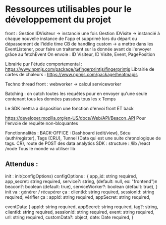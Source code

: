 # Ressources utilisables pour le développement du projet

front : 
    Gestion IDVisiteur -> instancié une fois
    Gestion IDVisite -> instancié à chaque nouvelle instance de l'app et supprimé lors du départ ou dépassement de l'iddle time
    CB de handling custom -> a mettre dans les EventListener, pour faire un traitement sur la donnée avant de l'envoyer grâce au fetchEvent
    On envoie : ID Visiteur, ID Visite, Event, PagePosition


Librairie pur l'étude comportemental : https://www.npmjs.com/package/@fingerprintjs/fingerprintjs
Librairie de cartes de chaleurs : https://www.npmjs.com/package/heatmapjs

Techno thread front :
    webworker -> calcul
    serviceworker

Batching : on catch toutes les requêtes pour en envoyer qu'une seule contenant tous les données passées tous les x Temps


Le SDK mettra a disposition une fonction d'envoi front ET back


https://developer.mozilla.org/en-US/docs/Web/API/Beacon_API Pour l'envoie de requête non-bloquantes


Fonctionnalités :
    BACK-OFFICE : Dashboard (edit/view), Sécu (auth/register), Tags (CRU), Tunnel (Data qui est une suite chronologique de tags. CR), route de POST des data analytics
    SDK : structure :
        /lib
        /react
        /node
    Tous le monde va utiliser lib 

## Attendus : 

init : init(configOptions)
    configOptions : {
        app_id: string required,
        app_secret: string required,
        service?: string, (default: null, ex: "frontend")n
        beacon?: boolean (default: true),
        serviceWorker?: boolean (default: true),
    }
init va : 
    générer / récupérer ça :
        clientId: string required,
        sessionId: string required,
    vérifier ça : 
        appId: string required,
        appSecret: string required,

eventData: {
    appId: string required,
    appSecret: string required,
    tag?: string,
    clientId: string required,
    sessionId: string required,
    event: string required,
    url: string required,
    customData?: object,
    date: Date required,
}
